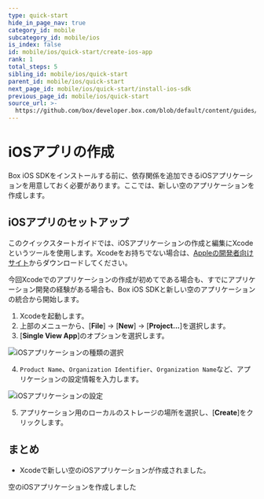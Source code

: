 ```yaml
---
type: quick-start
hide_in_page_nav: true
category_id: mobile
subcategory_id: mobile/ios
is_index: false
id: mobile/ios/quick-start/create-ios-app
rank: 1
total_steps: 5
sibling_id: mobile/ios/quick-start
parent_id: mobile/ios/quick-start
next_page_id: mobile/ios/quick-start/install-ios-sdk
previous_page_id: mobile/ios/quick-start
source_url: >-
  https://github.com/box/developer.box.com/blob/default/content/guides/mobile/ios/quick-start/1-create-ios-app.md
---
```

# iOSアプリの作成

Box iOS SDKをインストールする前に、依存関係を追加できるiOSアプリケーションを用意しておく必要があります。ここでは、新しい空のアプリケーションを作成します。

## iOSアプリのセットアップ

このクイックスタートガイドでは、iOSアプリケーションの作成と編集にXcodeというツールを使用します。Xcodeをお持ちでない場合は、[Appleの開発者向けサイト](https://developer.apple.com/xcode/)からダウンロードしてください。

今回Xcodeでのアプリケーションの作成が初めてである場合も、すでにアプリケーション開発の経験がある場合も、Box iOS SDKと新しい空のアプリケーションの統合から開始します。

1. Xcodeを起動します。
2. 上部のメニューから、\[**File**] -> \[**New**] -> \[**Project...**]を選択します。
3. \[**Single View App**]のオプションを選択します。
   <ImageFrame center>

![iOSアプリケーションの種類の選択](./create-app-type.png)

</ImageFrame>

4. `Product Name`、`Organization Identifier`、`Organization Name`など、アプリケーションの設定情報を入力します。
   <ImageFrame center>

![iOSアプリケーションの設定](./create-app-config.png)

</ImageFrame>

5. アプリケーション用のローカルのストレージの場所を選択し、\[**Create**]をクリックします。

</Choice>

## まとめ

* Xcodeで新しい空のiOSアプリケーションが作成されました。

<Next>

空のiOSアプリケーションを作成しました

</Next>
